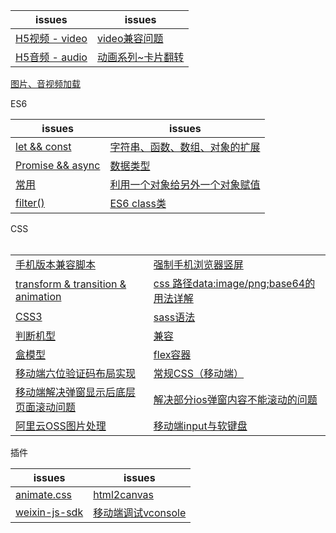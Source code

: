 issues | issues
-|-|
[H5视频 - video](https://github.com/Narutocc/mobile-share/issues/24)|[video兼容问题](https://github.com/Narutocc/mobile-share/issues/23)
[H5音频 - audio](https://github.com/Narutocc/mobile-share/issues/25)|[动画系列~卡片翻转](https://github.com/Narutocc/mobile-share/issues/27)
[图片、音视频加载](https://github.com/Narutocc/mobile-share/issues/32)

<div>ES6</div>

issues | issues
-|-|
[let && const](https://github.com/Narutocc/mobile-share/issues/1)|[字符串、函数、数组、对象的扩展](https://github.com/Narutocc/mobile-share/issues/2)
[Promise && async](https://github.com/Narutocc/mobile-share/issues/3)|[数据类型](https://github.com/Narutocc/mobile-share/issues/18)
[常用](https://github.com/Narutocc/mobile-share/issues/28)|[利用一个对象给另外一个对象赋值](https://github.com/Narutocc/mobile-share/issues/30)
[filter()](https://github.com/Narutocc/mobile-share/issues/31)|[ES6 class类](https://github.com/Narutocc/mobile-share/issues/33)

<div>CSS</div>
<table>
  <tr>
    <td><a href="https://github.com/Narutocc/mobile-share/issues/4">手机版本兼容脚本</a></td>
    <td><a href="https://github.com/Narutocc/mobile-share/issues/5">强制手机浏览器竖屏</a></td>
  </tr>
  <tr>
    <td><a href="https://github.com/Narutocc/mobile-share/issues/6">transform & transition & animation</a></td>
    <td><a href="https://github.com/Narutocc/mobile-share/issues/9">css 路径data:image/png;base64的用法详解</a></td>
  </tr>
  <tr>
    <td><a href="https://github.com/Narutocc/mobile-share/issues/10">CSS3</a></td>
    <td><a href="https://github.com/Narutocc/mobile-share/issues/11">sass语法</a></td>
  </tr>
  <tr>
    <td><a href="https://github.com/Narutocc/mobile-share/issues/12">判断机型</a></td>
    <td><a href="https://github.com/Narutocc/mobile-share/issues/13">兼容</a></td>
  </tr>
  <tr>
    <td><a href="https://github.com/Narutocc/mobile-share/issues/14">盒模型</a></td>
    <td><a href="https://github.com/Narutocc/mobile-share/issues/15">flex容器</a></td>
  </tr>
  <tr>
    <td><a href="https://github.com/Narutocc/mobile-share/issues/16">移动端六位验证码布局实现</a></td>
    <td><a href="https://github.com/Narutocc/mobile-share/issues/17">常规CSS（移动端）</a></td>
  </tr>
  <tr>
    <td><a href="https://github.com/Narutocc/mobile-share/issues/20">移动端解决弹窗显示后底层页面滚动问题</a></td>
    <td><a href="https://github.com/Narutocc/mobile-share/issues/21">解决部分ios弹窗内容不能滚动的问题</a></td>
  </tr>
  <tr>
    <td><a href="https://github.com/Narutocc/mobile-share/issues/22">阿里云OSS图片处理</a></td>
    <td><a href="https://github.com/Narutocc/mobile-share/issues/26">移动端input与软键盘</a></td>
  </tr>
</table>

插件

issues | issues
-|-|
[animate.css](https://github.com/Narutocc/mobile-share/issues/7)|[html2canvas](https://github.com/Narutocc/mobile-share/issues/8)
[weixin-js-sdk](https://github.com/Narutocc/mobile-share/issues/19)|[移动端调试vconsole](https://github.com/Narutocc/mobile-share/issues/29)
